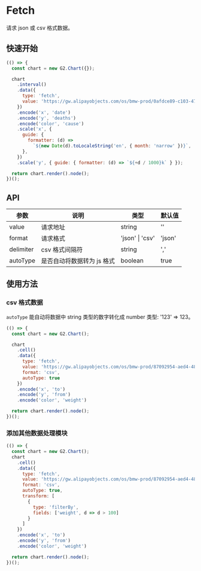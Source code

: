 # Fetch

请求 json 或 csv 格式数据。

## 快速开始

```js
(() => {
  const chart = new G2.Chart({});

  chart
    .interval()
    .data({
      type: 'fetch',
      value: 'https://gw.alipayobjects.com/os/bmw-prod/0afdce89-c103-479d-91f4-6cf604bcf200.json',
    })
    .encode('x', 'date')
    .encode('y', 'deaths')
    .encode('color', 'cause')
    .scale('x', {
      guide: {
        formatter: (d) =>
          `${new Date(d).toLocaleString('en', { month: 'narrow' })}`,
      },
    })
    .scale('y', { guide: { formatter: (d) => `${+d / 1000}k` } });

  return chart.render().node();
})();
```


## API

| 参数      | 说明                       | 类型            | 默认值 |
|-----------|----------------------------|-----------------|--------|
| value     | 请求地址                   | string          | ''     |
| format    | 请求格式                   | 'json' \| 'csv' | 'json' |
| delimiter | csv 格式间隔符             | string          | ','    |
| autoType  | 是否自动将数据转为 js 格式 | boolean         | true  |



## 使用方法

### csv 格式数据

`autoType` 能自动将数据中 string 类型的数字转化成 number 类型: '123' => 123。

```js
(() => {
  const chart = new G2.Chart();

  chart
    .cell()
    .data({
      type: 'fetch',
      value: 'https://gw.alipayobjects.com/os/bmw-prod/87092954-aed4-48b2-93ba-b07b255f04a2.csv',
      format: 'csv',
      autoType: true
    })
    .encode('x', 'to')
    .encode('y', 'from')
    .encode('color', 'weight')

  return chart.render().node();
})();
```
### 添加其他数据处理模块

```js
(() => {
  const chart = new G2.Chart();
  chart
    .cell()
    .data({
      type: 'fetch',
      value: 'https://gw.alipayobjects.com/os/bmw-prod/87092954-aed4-48b2-93ba-b07b255f04a2.csv',
      format: 'csv',
      autoType: true,
      transform: [
        {
          type: 'filterBy',
          fields: ['weight', d => d > 100]
        }
      ]
    })
    .encode('x', 'to')
    .encode('y', 'from')
    .encode('color', 'weight')

  return chart.render().node();
})();
```
